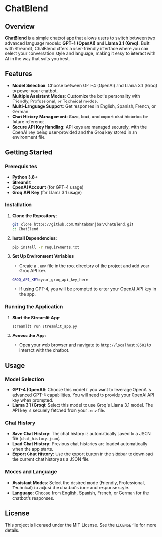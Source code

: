 
# ChatBlend

## Overview

**ChatBlend** is a simple chatbot app that allows users to switch between two advanced language models: **GPT-4 (OpenAI)** and **Llama 3.1 (Groq)**. Built with Streamlit, ChatBlend offers a user-friendly interface where you can select your conversation style and language, making it easy to interact with AI in the way that suits you best.

## Features

- **Model Selection**: Choose between GPT-4 (OpenAI) and Llama 3.1 (Groq) to power your chatbot.
- **Multiple Assistant Modes**: Customize the bot's personality with Friendly, Professional, or Technical modes.
- **Multi-Language Support**: Get responses in English, Spanish, French, or German.
- **Chat History Management**: Save, load, and export chat histories for future reference.
- **Secure API Key Handling**: API keys are managed securely, with the OpenAI key being user-provided and the Groq key stored in an environment file.

## Getting Started

### Prerequisites

- **Python 3.8+**
- **Streamlit**
- **OpenAI Account** (for GPT-4 usage)
- **Groq API Key** (for Llama 3.1 usage)

### Installation

1. **Clone the Repository**:
    ```bash
    git clone https://github.com/MahtabRanjbar/ChatBlend.git
    cd ChatBlend
    ```


2. **Install Dependencies**:
    ```bash
    pip install -r requirements.txt
    ```

3. **Set Up Environment Variables**:
    - Create a `.env` file in the root directory of the project and add your Groq API key.
    ```bash
    GROQ_API_KEY=your_groq_api_key_here
    ```
    - If using GPT-4, you will be prompted to enter your OpenAI API key in the app.

### Running the Application

1. **Start the Streamlit App**:
    ```bash
    streamlit run streamlit_app.py
    ```

2. **Access the App**:
    - Open your web browser and navigate to `http://localhost:8501` to interact with the chatbot.

## Usage

### Model Selection

- **GPT-4 (OpenAI)**: Choose this model if you want to leverage OpenAI's advanced GPT-4 capabilities. You will need to provide your OpenAI API key when prompted.
- **Llama 3.1 (Groq)**: Select this model to use Groq's Llama 3.1 model. The API key is securely fetched from your `.env` file.

### Chat History

- **Save Chat History**: The chat history is automatically saved to a JSON file (`chat_history.json`).
- **Load Chat History**: Previous chat histories are loaded automatically when the app starts.
- **Export Chat History**: Use the export button in the sidebar to download the current chat history as a JSON file.

### Modes and Language

- **Assistant Modes**: Select the desired mode (Friendly, Professional, Technical) to adjust the chatbot's tone and response style.
- **Language**: Choose from English, Spanish, French, or German for the chatbot's responses.



## License

This project is licensed under the MIT License. See the `LICENSE` file for more details.

